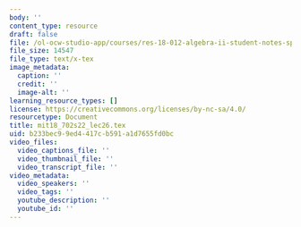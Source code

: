 ```yaml
---
body: ''
content_type: resource
draft: false
file: /ol-ocw-studio-app/courses/res-18-012-algebra-ii-student-notes-spring-2022/mit18_702s22_lec26.tex
file_size: 14547
file_type: text/x-tex
image_metadata:
  caption: ''
  credit: ''
  image-alt: ''
learning_resource_types: []
license: https://creativecommons.org/licenses/by-nc-sa/4.0/
resourcetype: Document
title: mit18_702s22_lec26.tex
uid: b233bec9-9ed4-417c-b591-a1d7655fd0bc
video_files:
  video_captions_file: ''
  video_thumbnail_file: ''
  video_transcript_file: ''
video_metadata:
  video_speakers: ''
  video_tags: ''
  youtube_description: ''
  youtube_id: ''
---
```

